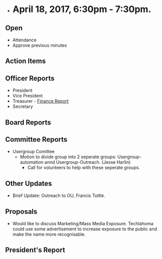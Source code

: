 * # April 18, 2017, 6:30pm - 7:30pm.

## Open
* Attendance
* Approve previous minutes

## Action Items

## Officer Reports
* President
* Vice President
* Treasurer - [Finance Report](https://docs.google.com/presentation/d/1LO3OkofXvd7qWpbfH0ANNVMEwExWac2B1gG3aZGAU0Y/edit?usp=sharing)
* Secretary

## Board Reports


## Committee Reports
  - Usergroup Comittee 
       - Motion to divide group into 2 seperate groups: Usergroup-automation annd Usergroup-Outreach. (Jesse Harlin)
         - Call for volunteers to help with these seperate groups.
## Other Updates
   - Brief Update: Outreach to OU, Francis Tuttle.

## Proposals
  - Would like to discuss Marketing/Mass Media Exposure. Techlahoma could use some advertisement to increase exposure to the public and make the name more recognisable.
## President's Report 
